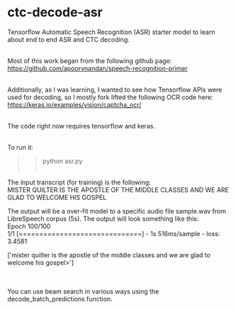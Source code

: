 # ctc-decode-asr
Tensorflow Automatic Speech Recognition (ASR) starter model to learn about end to end ASR and CTC decoding.<br/><br/>

Most of this work began from the following github page: https://github.com/apoorvnandan/speech-recognition-primer<br/><br/>

Additionally, as I was learning, I wanted to see how Tensorflow APIs were used for decoding, so I mostly fork lifted the following OCR code here: https://keras.io/examples/vision/captcha_ocr/<br/><br/>

The code right now requires tensorflow and keras.<br/><br/>

To run it:<br/>
>> python asr.py <br/><br/>

The input transcript (for training) is the following:<br/>
MISTER QUILTER IS THE APOSTLE OF THE MIDDLE CLASSES AND WE ARE GLAD TO WELCOME HIS GOSPEL

The output will be a over-fit model to a specific audio file sample.wav from LibreSpeech corpus (5s).  The output will look something like this:<br/>
Epoch 100/100<br/>
1/1 [==============================] - 1s 516ms/sample - loss: 3.4581 <br/>

['mister quilter is the apostle of the middle classes and we are glad to welcome his gospel>']<br/><br/><br/>

You can use beam search in various ways using the decode_batch_predictions function.
